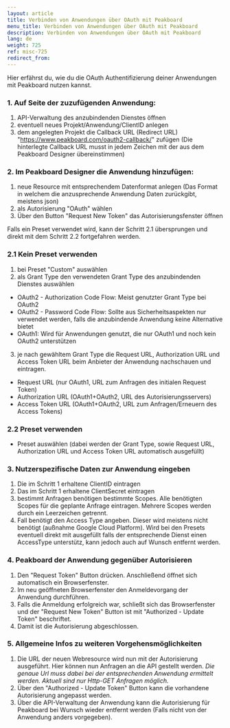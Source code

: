 ```yaml
---
layout: article
title: Verbinden von Anwendungen über OAuth mit Peakboard
menu_title: Verbinden von Anwendungen über OAuth mit Peakboard
description: Verbinden von Anwendungen über OAuth mit Peakboard
lang: de
weight: 725
ref: misc-725
redirect_from:
---
```


Hier erfährst du, wie du die OAuth Authentifizierung deiner Anwendungen mit Peakboard nutzen kannst.

### 1. Auf Seite der zuzufügenden Anwendung:
1. API-Verwaltung des anzubindenden Dienstes öffnen
2. eventuell neues Projekt/Anwendung/ClientID anlegen
3. dem angelegten Projekt die Callback URL (Redirect URL) "https://www.peakboard.com/oauth2-callback/" zufügen (Die hinterlegte Callback URL musst in jedem Zeichen mit der aus dem Peakboard Designer übereinstimmen)

### 2. Im Peakboard Designer die Anwendung hinzufügen:
1. neue Resource mit entsprechendem Datenformat anlegen (Das Format in welchem die anzusprechende Anwendung Daten zurückgibt, meistens json)
2. als Autorisierung "OAuth" wählen
3. Über den Button "Request New Token" das Autorisierungsfenster öffnen

<div class="box-tip" markdown="1">
Falls ein Preset verwendet wird, kann der Schritt 2.1 übersprungen und direkt mit dem Schritt 2.2 fortgefahren werden.
</div>

### 2.1 Kein Preset verwenden
1. bei Preset "Custom" auswählen
2. als Grant Type den verwendeten Grant Type des anzubindenden Dienstes auswählen
- OAuth2 - Authorization Code Flow: Meist genutzter Grant Type bei OAuth2
- OAuth2 - Password Code Flow: Sollte aus Sicherheitsaspekten nur verwendet werden, falls die anzubindende Anwendung keine Alternative bietet
- OAuth1: Wird für Anwendungen genutzt, die nur OAuth1 und noch kein OAuth2 unterstützen
3. je nach gewähltem Grant Type die Request URL, Authorization URL und Access Token URL beim Anbieter der Anwendung nachschauen und eintragen.
- Request URL (nur OAuth1, URL zum Anfragen des initialen Request Token)
- Authorization URL (OAuth1+OAuth2, URL des Autorisierungsservers)
- Access Token URL (OAuth1+OAuth2, URL zum Anfragen/Erneuern des Access Tokens)

### 2.2 Preset verwenden
- Preset auswählen (dabei werden der Grant Type, sowie Request URL, Authorization URL und Access Token URL automatisch ausgefüllt)

### 3. Nutzerspezifische Daten zur Anwendung eingeben
1. Die im Schritt 1 erhaltene ClientID eintragen
2. Das im Schritt 1 erhaltene ClientSecret eintragen
3. bestimmt Anfragen benötigen bestimmte Scopes. Alle benötigten Scopes für die geplante Anfrage eintragen. Mehrere Scopes werden durch ein Leerzeichen getrennt.
4. Fall benötigt den Access Type angeben. Dieser wird meistens nicht benötigt (außnahme Google Cloud Platform). Wird bei den Presets eventuell direkt mit ausgefüllt falls der entsprechende Dienst einen AccessType unterstütz, kann jedoch auch auf Wunsch entfernt werden.

### 4. Peakboard der Anwendung gegenüber Autorisieren
1. Den "Request Token" Button drücken. Anschließend öffnet sich automatisch ein Browserfenster.
2. Im neu geöffneten Browserfenster den Anmeldevorgang der Anwendung durchführen.
3. Falls die Anmeldung erfolgreich war, schließt sich das Browserfenster und der "Request New Token" Button ist mit "Authorized - Update Token" beschriftet.
4. Damit ist die Autorisierung abgeschlossen.

### 5. Allgemeine Infos zu weiteren Vorgehensmöglichkeiten
1. Die URL der neuen Webresource wird nun mit der Autorisierung ausgeführt. Hier können nun Anfragen an die API gestellt werden. *Die genaue Url muss dabei bei der entsprechenden Anwendung ermittelt werden. Aktuell sind nur Http-GET Anfragen möglich.*
2. Über den "Authorized - Update Token" Button kann die vorhandene Autorisierung angepasst werden.
3. Über die API-Verwaltung der Anwendung kann die Autorisierung für Peakboard bei Wunsch wieder entfernt werden (Falls nicht von der Anwendung anders vorgegeben).
